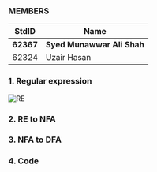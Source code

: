 ### MEMBERS ###
StdID | Name
------------ | -------------
**62367** | **Syed Munawwar Ali Shah** <!--this is the group leader in bold-->
62324 | Uzair Hasan

### 1. Regular expression ###
![RE](https://user-images.githubusercontent.com/51967342/107605304-9eab2100-6c54-11eb-976c-b5a4bde360c1.jpeg)

### 2. RE to NFA ###

### 3. NFA to DFA ###


### 4. Code ###
